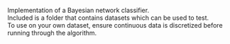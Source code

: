 Implementation of a Bayesian network classifier.\
Included is a folder that contains datasets which can be used to test.\
To use on your own dataset, ensure continuous data is discretized before running through the algorithm.
